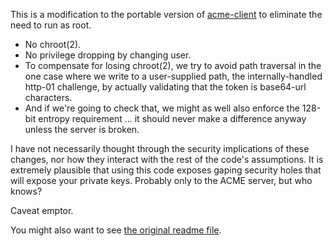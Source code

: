 This is a modification to the portable version of
[acme-client](https://kristaps.bsd.lv/acme-client/) to eliminate the need to
run as root.

- No chroot(2).
- No privilege dropping by changing user.
- To compensate for losing chroot(2), we try to avoid path traversal in the one
  case where we write to a user-supplied path, the internally-handled http-01
  challenge, by actually validating that the token is base64-url characters.
- And if we're going to check that, we might as well also enforce the 128-bit
  entropy requirement ... it should never make a difference anyway unless the
  server is broken.

I have not necessarily thought through the security implications of these
changes, nor how they interact with the rest of the code's assumptions. It is
extremely plausible that using this code exposes gaping security holes that
will expose your private keys. Probably only to the ACME server, but who knows?

Caveat emptor.

You might also want to see [the original readme file](README.md).
